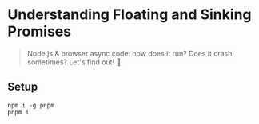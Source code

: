 # Understanding Floating and Sinking Promises

> Node.js & browser async code: how does it run?
> Does it crash sometimes?
> Let's find out! 🐶

## Setup

```shell
npm i -g pnpm
pnpm i
```
